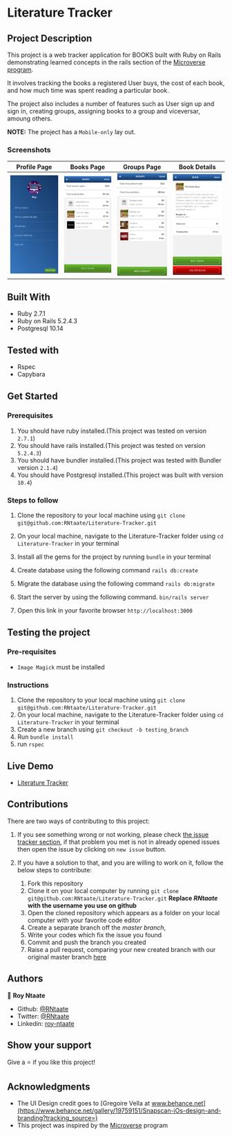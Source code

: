 # Literature Tracker

## Project Description

This project is a web tracker application for BOOKS built with Ruby on Rails demonstrating learned concepts in the rails section of the [Microverse program](https:www.microverse.org).

It involves tracking the books a registered User buys, the cost of each book, and how much time was spent reading a particular book.

The project also includes a number of features such as User sign up and sign in, creating groups, assigning books to a group and viceversar, amoung others.

**NOTE:** The project has a `Mobile-only` lay out.

### Screenshots

|Profile Page|Books Page|Groups Page|Book Details|
|-|-|-|-|
|![](screenshots/Litrack1.png)|![](screenshots/Litrack2.png)|![](screenshots/Litrack3.png)|![](screenshots/Litrack4.png)

## Built With

- Ruby 2.7.1
- Ruby on Rails 5.2.4.3
- Postgresql 10.14

## Tested with
- Rspec
- Capybara

## Get Started

### Prerequisites
1. You should have ruby installed.(This project was tested on version `2.7.1`)
1. You should have rails installed.(This project was tested on version `5.2.4.3`)
1. You should have bundler installed.(This project was tested with Bundler version `2.1.4`)
1. You should have Postgresql installed.(This project was built with version `10.4`)

   
### Steps to follow
1. Clone the repository to your local machine using `git clone git@github.com:RNtaate/Literature-Tracker.git`
1. On your local machine, navigate to the Literature-Tracker folder using `cd Literature-Tracker` in your terminal
1. Install all the gems for the project by running `bundle` in your terminal
1. Create database using the following command `rails db:create`
1. Migrate the database using the following command
`rails db:migrate`
1. Start the server by using the following command.
`bin/rails server`

1. Open this link in your favorite browser `http://localhost:3000`

## Testing the project

### Pre-requisites
- `Image Magick` must be installed

### Instructions
1. Clone the repository to your local machine using `git clone git@github.com:RNtaate/Literature-Tracker.git`
1. On your local machine, navigate to the Literature-Tracker folder using `cd Literature-Tracker` in your terminal
1. Create a new branch using `git checkout -b testing_branch`
1. Run `bundle install`
1. run `rspec`

## Live Demo

- [Literature Tracker](https://thawing-reaches-37049.herokuapp.com/)

## Contributions

  There are two ways of contributing to this project:

1.  If you see something wrong or not working, please check [the issue tracker section](https://github.com/RNtaate/Literature-Tracker/issues), if that problem you met is not in already opened issues then open the issue by clicking on `new issue` button.

2.  If you have a solution to that, and you are willing to work on it, follow the below steps to contribute:
    1.  Fork this repository
    1.  Clone it on your local computer by running `git clone git@github.com:RNtaate/Literature-Tracker.git` __Replace *RNtaate* with the username you use on github__
    1.  Open the cloned repository which appears as a folder on your local computer with your favorite code editor
    1.  Create a separate branch off the *master branch*,
    1.  Write your codes which fix the issue you found
    1.  Commit and push the branch you created
    1.  Raise a pull request, comparing your new created branch with our original master branch [here](https://github.com/RNtaate/Literature-Tracker)

## Authors

👤 **Roy Ntaate**

- Github: [@RNtaate](https://github.com/RNtaate)
- Twitter: [@RNtaate](https://twitter.com/RNtaate)
- Linkedin: [roy-ntaate](https://linkedin.com/in/roy-ntaate)


## Show your support

Give a ⭐️ if you like this project!

## Acknowledgments
- The UI Design credit goes to [Gregoire Vella at www.behance.net](https://www.behance.net/gallery/19759151/Snapscan-iOs-design-and-branding?tracking_source=)
- This project was inspired by the [Microverse](https:www.microverse.org) program
